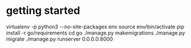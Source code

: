 
# getting started

virtualenv -p python3  --no-site-packages env
source env/bin/activate
pip install -r go/requirements
cd go
./manage.py makemigrations
./manage.py migrate
./manage.py runserver 0.0.0.0:8000
